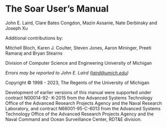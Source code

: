 # The Soar User’s Manual

John E. Laird, Clare Bates Congdon,
Mazin Assanie, Nate Derbinsky and Joseph Xu

Additional contributions by:

Mitchell Bloch, Karen J. Coulter, Steven Jones,
Aaron Mininger, Preeti Ramaraj and Bryan Stearns

Division of Computer Science and Engineering
University of Michigan

*Errors may be reported to John E. Laird (laird@umich.edu)*

Copyright © 1998 - 2023, The Regents of the University of Michigan

Development of earlier versions of this manual were supported under contract
N00014-92- K-2015 from the Advanced Systems Technology Office of the Advanced
Research Projects Agency and the Naval Research Laboratory, and contract
N66001-95-C-6013 from the Advanced Systems Technology Office of the Advanced
Research Projects Agency and the Naval Command and Ocean Surveillance Center,
RDT&E division.